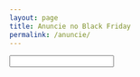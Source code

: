 ```yaml
---
layout: page
title: Anuncie no Black Friday
permalink: /anuncie/
---
```


<form>
  <input />
</form>
